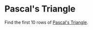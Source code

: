 # Pascal's Triangle

Find the first 10 rows of [Pascal's Triangle](https://en.wikipedia.org/wiki/Pascal's_triangle).
